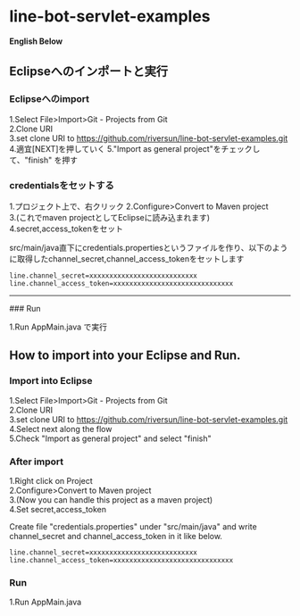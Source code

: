 # line-bot-servlet-examples

**English Below**


## Eclipseへのインポートと実行

### Eclipseへのimport

1.Select File>Import>Git - Projects from Git  
2.Clone URI  
3.set clone URI to https://github.com/riversun/line-bot-servlet-examples.git  
4.適宜[NEXT]を押していく
5."Import as general project"をチェックして、"finish"  を押す


### credentialsをセットする

1.プロジェクト上で、右クリック
2.Configure>Convert to Maven project  
3.(これでmaven projectとしてEclipseに読み込まれます)  
4.secret,access_tokenをセット

src/main/java直下にcredentials.propertiesというファイルを作り、以下のように取得したchannel_secret,channel_access_tokenをセットします

```
line.channel_secret=xxxxxxxxxxxxxxxxxxxxxxxxxxx
line.channel_access_token=xxxxxxxxxxxxxxxxxxxxxxxxxxxxxx
```

<hr>
### Run

1.Run AppMain.java  で実行



## How to import into your Eclipse and Run.

### Import into Eclipse

1.Select File>Import>Git - Projects from Git  
2.Clone URI  
3.set clone URI to https://github.com/riversun/line-bot-servlet-examples.git  
4.Select next along the flow  
5.Check "Import as general project" and select "finish"  


### After import

1.Right click on Project  
2.Configure>Convert to Maven project  
3.(Now you can handle this project as a maven project)  
4.Set secret,access_token

Create file "credentials.properties" under "src/main/java" and write channel_secret and channel_access_token in it like below.

```
line.channel_secret=xxxxxxxxxxxxxxxxxxxxxxxxxxx
line.channel_access_token=xxxxxxxxxxxxxxxxxxxxxxxxxxxxxx
```

### Run

1.Run AppMain.java  



